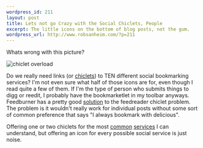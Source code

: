 ```yaml
--- 
wordpress_id: 211
layout: post
title: Lets not go Crazy with the Social Chiclets, People
excerpt: The little icons on the bottom of blog posts, not the gum.
wordpress_url: http://www.robsanheim.com/?p=211
---
```

Whats wrong with this picture?

<img src='/wp-content/chiclet_overload.png' alt='chiclet overload' />

Do we really need links (or <a href="http://www.wordspy.com/words/chiclet.asp">chiclets</a>) to TEN different social bookmarking services?  I'm not even sure what half of those icons are for, even though I read quite a few of them.  If I'm the type of person who submits things to digg or reedit, I probably have the bookmarketlet in my toolbar anyways.  Feedburner has a pretty good <a href="http://www.mattmcalister.com/blog/_archives/2005/12/7/1439361.html">solution</a> to the feedreader chiclet problem.  The problem is it wouldn't really work for individual posts without some sort of common preference that says "I always bookmark with delicious".

Offering one or two chiclets for the most <a href="http://del.icio.us/">common</a> <a href="http://digg.com">services</a> I can understand, but offering an icon for every possible social service is just noise.
